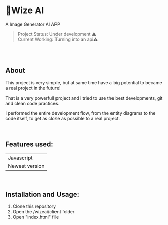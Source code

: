 # 🤖Wize AI
A Image Generator AI APP


> Project Status: Under development ⚠️
> <br>
> Current Working: Turning into an api⚠️
<br>

<br>

## About

This project is very simple, but at same time have a big potential to became a real project in the future!

That is a very powerfull project and i tried to use the best developments, git and clean code practices.

I performed the entire development flow, from the entity diagrams to the code itself, to get as close as possible to a real project.

<br>

## Features used:

<table>
  <tr>
    <td>Javascript</td>
  </tr>
  <tr>
    <td>Newest version</td>
  </tr>
<table>

<br>

## Installation and Usage:

1. Clone this repository
2. Open the /wizeai/client folder
3. Open "index.html" file
